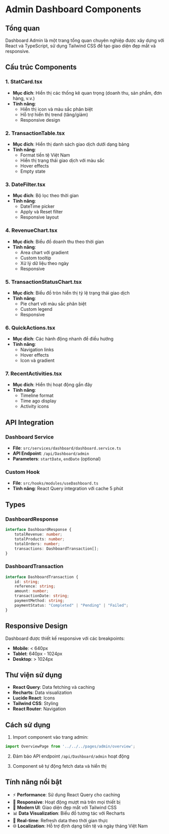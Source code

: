 # Admin Dashboard Components

## Tổng quan

Dashboard Admin là một trang tổng quan chuyên nghiệp được xây dựng với React và TypeScript, sử dụng Tailwind CSS để tạo giao diện đẹp mắt và responsive.

## Cấu trúc Components

### 1. StatCard.tsx
- **Mục đích**: Hiển thị các thống kê quan trọng (doanh thu, sản phẩm, đơn hàng, v.v.)
- **Tính năng**: 
  - Hiển thị icon và màu sắc phân biệt
  - Hỗ trợ hiển thị trend (tăng/giảm)
  - Responsive design

### 2. TransactionTable.tsx
- **Mục đích**: Hiển thị danh sách giao dịch dưới dạng bảng
- **Tính năng**:
  - Format tiền tệ Việt Nam
  - Hiển thị trạng thái giao dịch với màu sắc
  - Hover effects
  - Empty state

### 3. DateFilter.tsx
- **Mục đích**: Bộ lọc theo thời gian
- **Tính năng**:
  - DateTime picker
  - Apply và Reset filter
  - Responsive layout

### 4. RevenueChart.tsx
- **Mục đích**: Biểu đồ doanh thu theo thời gian
- **Tính năng**:
  - Area chart với gradient
  - Custom tooltip
  - Xử lý dữ liệu theo ngày
  - Responsive

### 5. TransactionStatusChart.tsx
- **Mục đích**: Biểu đồ tròn hiển thị tỷ lệ trạng thái giao dịch
- **Tính năng**:
  - Pie chart với màu sắc phân biệt
  - Custom legend
  - Responsive

### 6. QuickActions.tsx
- **Mục đích**: Các hành động nhanh để điều hướng
- **Tính năng**:
  - Navigation links
  - Hover effects
  - Icon và gradient

### 7. RecentActivities.tsx
- **Mục đích**: Hiển thị hoạt động gần đây
- **Tính năng**:
  - Timeline format
  - Time ago display
  - Activity icons

## API Integration

### Dashboard Service
- **File**: `src/services/dashboard/dashboard.service.ts`
- **API Endpoint**: `/api/Dashboard/admin`
- **Parameters**: `startDate`, `endDate` (optional)

### Custom Hook
- **File**: `src/hooks/modules/useDashboard.ts`
- **Tính năng**: React Query integration với cache 5 phút

## Types

### DashboardResponse
```typescript
interface DashboardResponse {
    totalRevenue: number;
    totalProducts: number; 
    totalOrders: number;
    transactions: DashboardTransaction[];
}
```

### DashboardTransaction
```typescript
interface DashboardTransaction {
    id: string;
    reference: string;
    amount: number;
    transactionDate: string;
    paymentMethod: string;
    paymentStatus: "Completed" | "Pending" | "Failed";
}
```

## Responsive Design

Dashboard được thiết kế responsive với các breakpoints:
- **Mobile**: < 640px
- **Tablet**: 640px - 1024px  
- **Desktop**: > 1024px

## Thư viện sử dụng

- **React Query**: Data fetching và caching
- **Recharts**: Data visualization
- **Lucide React**: Icons
- **Tailwind CSS**: Styling
- **React Router**: Navigation

## Cách sử dụng

1. Import component vào trang admin:
```typescript
import OverviewPage from '../../../pages/admin/overview';
```

2. Đảm bảo API endpoint `/api/Dashboard/admin` hoạt động

3. Component sẽ tự động fetch data và hiển thị

## Tính năng nổi bật

- ⚡ **Performance**: Sử dụng React Query cho caching
- 📱 **Responsive**: Hoạt động mượt mà trên mọi thiết bị
- 🎨 **Modern UI**: Giao diện đẹp mắt với Tailwind CSS
- 📊 **Data Visualization**: Biểu đồ tương tác với Recharts
- 🔄 **Real-time**: Refresh data theo thời gian thực
- 🌐 **Localization**: Hỗ trợ định dạng tiền tệ và ngày tháng Việt Nam
